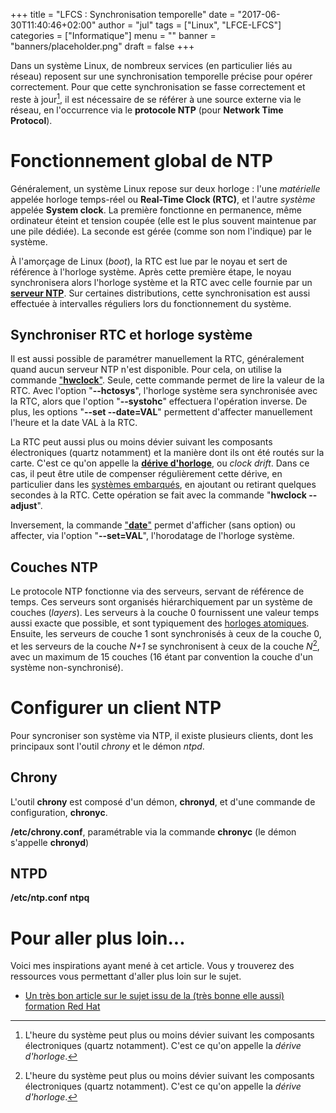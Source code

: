 +++
title      = "LFCS : Synchronisation temporelle"
date       = "2017-06-30T11:40:46+02:00"
author     = "jul"
tags       = ["Linux", "LFCE-LFCS"]
categories = ["Informatique"]
menu       = ""
banner     = "banners/placeholder.png"
draft      = false
+++

<!-- ê î ô û -->

Dans un système Linux, de nombreux services (en particulier liés au réseau) reposent sur une synchronisation temporelle précise pour opérer correctement. Pour que cette synchronisation se fasse correctement et reste à jour[^1], il est nécessaire de se référer à une source externe via le réseau, en l'occurrence via le **protocole NTP** (pour **Network Time Protocol**).

[^1]: L'heure du système peut plus ou moins dévier suivant les composants électroniques (quartz notamment). C'est ce qu'on appelle la _dérive d'horloge_.

# Fonctionnement global de NTP

Généralement, un système Linux repose sur deux horloge : l'une _matérielle_ appelée horloge temps-réel ou **Real-Time Clock (RTC)**, et l'autre _système_ appelée **System clock**. La première fonctionne en permanence, même ordinateur éteint et tension coupée (elle est le plus souvent maintenue par une pile dédiée). La seconde est gérée (comme son nom l'indique) par le système.

À l'amorçage de Linux (_boot_), la RTC est lue par le noyau et sert de référence à l'horloge système. Après cette première étape, le noyau synchronisera alors l'horloge système et la RTC avec celle fournie par un [**serveur NTP**](https://fr.wikipedia.org/wiki/Network_Time_Protocol). Sur certaines distributions, cette synchronisation est aussi effectuée à intervalles réguliers lors du fonctionnement du système.


## Synchroniser RTC et horloge système

Il est aussi possible de paramétrer manuellement la RTC, généralement quand aucun serveur NTP n'est disponible. Pour cela, on utilise la commande ["**hwclock**"](https://linux.die.net/man/8/hwclock). Seule, cette commande permet de lire la valeur de la RTC. Avec l'option "**--hctosys**", l'horloge système sera synchronisée avec la RTC, alors que l'option "**--systohc**" effectuera l'opération inverse. De plus, les options "**--set --date=VAL**" permettent d'affecter manuellement l'heure et la date VAL à la RTC.

La RTC peut aussi plus ou moins dévier suivant les composants électroniques (quartz notamment) et la manière dont ils ont été routés sur la carte. C'est ce qu'on appelle la [**dérive d'horloge**](https://en.wikipedia.org/wiki/Clock_drift), ou _clock drift_. Dans ce cas, il peut être utile de compenser régulièrement cette dérive, en particulier dans les [systèmes embarqués](https://fr.wikipedia.org/wiki/Syst%C3%A8me_embarqu%C3%A9), en ajoutant ou retirant quelques secondes à la RTC. Cette opération se fait avec la commande "**hwclock --adjust**".

Inversement, la commande ["**date**"](https://linux.die.net/man/1/date) permet d'afficher (sans option) ou affecter, via l'option "**--set=VAL**", l'horodatage de l'horloge système.


## Couches NTP

Le protocole NTP fonctionne via des serveurs, servant de référence de temps. Ces serveurs sont organisés hiérarchiquement par un système de couches (_layers_). Les serveurs à la couche 0 fournissent une valeur temps aussi exacte que possible, et sont typiquement des [horloges atomiques](https://fr.wikipedia.org/wiki/Horloge_atomique). Ensuite, les serveurs de couche 1 sont synchronisés à ceux de la couche 0, et les serveurs de la couche _N+1_ se synchronisent à ceux de la couche _N_[^1], avec un maximum de 15 couches (16 étant par convention la couche d'un système non-synchronisé).

[^1]: Bien évidemment, plus une source est "bas" dans la hiérarchie, plus elle est précise, et donc plus elle est jugée fiable. Dans la pratique, il existe de nombreux serveurs de couche 1 disponibles pour se synchroniser.


# Configurer un client NTP

Pour syncroniser son système via NTP, il existe plusieurs clients, dont les principaux sont l'outil _chrony_ et le démon _ntpd_.

## Chrony

L'outil **chrony** est composé d'un démon, **chronyd**, et d'une commande de configuration, **chronyc**. 

<!--
systemctl enable chronyd
systemctl start chronyd
-->

<!--
The configuration for chrony is stored in the /etc/chrony.conf file. The chrony package includes both chronyd and chronyc. Chronyd is the daemon that is actively running and synchronizing with an NTP server, while chronyc is a command line tool used for making various adjustments.

At the top of the configuration file the default NTP servers are specified, in my test server they appear as below. We can define a preferred NTP server by placing “prefer” at the end of one of the server configuration lines.

If you have your own local NTP server you can modify the configuration to use this instead, be sure to reload the service afterwards to apply the changes. The NTP servers may also be retrieved by DHCP configuration, this can be disabled by specifying PEERDNS=no in the network configuration.
-->

**/etc/chrony.conf**, paramétrable via la commande **chronyc** (le démon s'appelle **chronyd**)



## NTPD

**/etc/ntp.conf**
**ntpq**


<!--
Here we are going to cover how to configure chronyd or ntpd in Linux to connect to an NTP server and keep time in sync. We only want to use one of these at a time however, having both running at once is not a good idea and may cause conflicts.

Note: These examples are based on the CentOS 7 operating system so steps may vary slightly for other Linux distributions. In this version chronyd is installed by default, however we will still cover the older ntpd for completeness as this is still widely used. Here we are concerned with configuring NTP clients rather than an NTP server.
-->

# Pour aller plus loin...

Voici mes inspirations ayant mené à cet article. Vous y trouverez des ressources vous permettant d'aller plus loin sur le sujet.

- [Un très bon article sur le sujet issu de la (très bonne elle aussi) formation Red Hat](https://www.rootusers.com/how-to-synchronize-time-in-linux-with-ntp-peers/)
